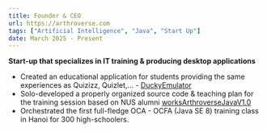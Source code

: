 ```yaml
---
title: Founder & CEO
url: https://arthroverse.com
tags: ["Artificial Intelligence", "Java", "Start Up"]
date: March 2025 - Present
---
```

__**Start-up that specializes in IT training & producing desktop applications**__
- Created an educational application for students providing the same experiences as Quizizz, Quizlet,... - [DuckyEmulator](https://github.com/Arthroverse/DuckyEmulator)
- Solo-developed a properly organized source code & teaching plan for the training session based on NUS alumni [worksArthroverseJavaV1.0](https://drive.google.com/drive/folders/1gk9y21f_qVAHXB8xC4LzI9xOfp1L45p0)
- Orchestrated the first full-fledge OCA - OCFA (Java SE 8) training class in Hanoi for 300 high-schoolers.